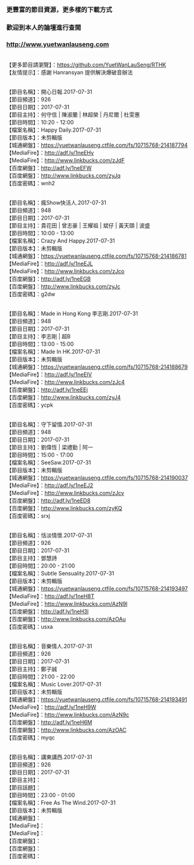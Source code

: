 ### 更豐富的節目資源，更多樣的下載方式
### 歡迎到本人的論壇進行查閱
### http://www.yuetwanlauseng.com

<br>【更多節目請瀏覽】：https://github.com/YuetWanLauSeng/RTHK
<br>【友情提示】：感謝 Hanransyan 提供解決爆破音辦法

<br>【節目名稱】：開心日報.2017-07-31
<br>【節目頻道】：926
<br>【節目日期】：2017-07-31
<br>【節目主持】：何守信 | 陳淑蘭 | 林超榮 | 丹尼爾 | 杜雯惠
<br>【節目時間】：10:20 - 12:00
<br>【檔案名稱】：Happy Daily.2017-07-31
<br>【節目版本】：未剪輯版
<br>【城通網盤】：https://yuetwanlauseng.ctfile.com/fs/10715768-214187794
<br>【MediaFire】：http://adf.ly/1neEHy
<br>【MediaFire】：http://www.linkbucks.com/zJdF
<br>【百度網盤】：http://adf.ly/1neEFW
<br>【百度網盤】：http://www.linkbucks.com/zyJq
<br>【百度密碼】：wnh2

<br>【節目名稱】：瘋Show快活人.2017-07-31
<br>【節目頻道】：948
<br>【節目日期】：2017-07-31
<br>【節目主持】：貴花田 | 曾志豪 | 王耀祖 | 斌仔 | 黃天頤 | 波盛
<br>【節目時間】：10:00 - 13:00
<br>【檔案名稱】：Crazy And Happy.2017-07-31
<br>【節目版本】：未剪輯版
<br>【城通網盤】：https://yuetwanlauseng.ctfile.com/fs/10715768-214186781
<br>【MediaFire】：http://adf.ly/1neEJL
<br>【MediaFire】：http://www.linkbucks.com/zJco
<br>【百度網盤】：http://adf.ly/1neEGB
<br>【百度網盤】：http://www.linkbucks.com/zyJc
<br>【百度密碼】：g2dw

<br>【節目名稱】：Made in Hong Kong 李志剛.2017-07-31
<br>【節目頻道】：948
<br>【節目日期】：2017-07-31
<br>【節目主持】：李志剛 | 超B
<br>【節目時間】：13:00 - 15:00
<br>【檔案名稱】：Made In HK.2017-07-31
<br>【節目版本】：未剪輯版
<br>【城通網盤】：https://yuetwanlauseng.ctfile.com/fs/10715768-214188679
<br>【MediaFire】：http://adf.ly/1neEIV
<br>【MediaFire】：http://www.linkbucks.com/zJc4
<br>【百度網盤】：http://adf.ly/1neEEi
<br>【百度網盤】：http://www.linkbucks.com/zyJ4
<br>【百度密碼】：ycpk

<br>【節目名稱】：守下留情.2017-07-31
<br>【節目頻道】：948
<br>【節目日期】：2017-07-31
<br>【節目主持】：劉偉恆 | 梁禮勤 | 阿一
<br>【節目時間】：15:00 - 17:00
<br>【檔案名稱】：SeeSaw.2017-07-31
<br>【節目版本】：未剪輯版
<br>【城通網盤】：https://yuetwanlauseng.ctfile.com/fs/10715768-214190037
<br>【MediaFire】：http://adf.ly/1neEJ2
<br>【MediaFire】：http://www.linkbucks.com/zJcv
<br>【百度網盤】：http://adf.ly/1neED8
<br>【百度網盤】：http://www.linkbucks.com/zyKQ
<br>【百度密碼】：srxj

<br>【節目名稱】：恬淡情懷.2017-07-31
<br>【節目頻道】：926
<br>【節目日期】：2017-07-31
<br>【節目主持】：鄧慧詩
<br>【節目時間】：20:00 - 21:00
<br>【檔案名稱】：Subtle Sensuality.2017-07-31
<br>【節目版本】：未剪輯版
<br>【城通網盤】：https://yuetwanlauseng.ctfile.com/fs/10715768-214193497
<br>【MediaFire】：http://adf.ly/1neH8T
<br>【MediaFire】：http://www.linkbucks.com/AzN9l
<br>【百度網盤】：http://adf.ly/1neH3l
<br>【百度網盤】：http://www.linkbucks.com/AzOAu
<br>【百度密碼】：usxa

<br>【節目名稱】：音樂情人.2017-07-31
<br>【節目頻道】：926
<br>【節目日期】：2017-07-31
<br>【節目主持】：鄭子誠
<br>【節目時間】：21:00 - 22:00
<br>【檔案名稱】：Music Lover.2017-07-31
<br>【節目版本】：未剪輯版
<br>【城通網盤】：https://yuetwanlauseng.ctfile.com/fs/10715768-214193491
<br>【MediaFire】：http://adf.ly/1neH9W
<br>【MediaFire】：http://www.linkbucks.com/AzN9c
<br>【百度網盤】：http://adf.ly/1neH6M
<br>【百度網盤】：http://www.linkbucks.com/AzOAC
<br>【百度密碼】：myqc

<br>【節目名稱】：講東講西.2017-07-31
<br>【節目頻道】：926
<br>【節目日期】：2017-07-31
<br>【節目主持】：
<br>【節目話題】：
<br>【節目時間】：23:00 - 01:00
<br>【檔案名稱】：Free As The Wind.2017-07-31
<br>【節目版本】：未剪輯版
<br>【城通網盤】：
<br>【MediaFire】：
<br>【MediaFire】：
<br>【百度網盤】：
<br>【百度網盤】：
<br>【百度密碼】：

